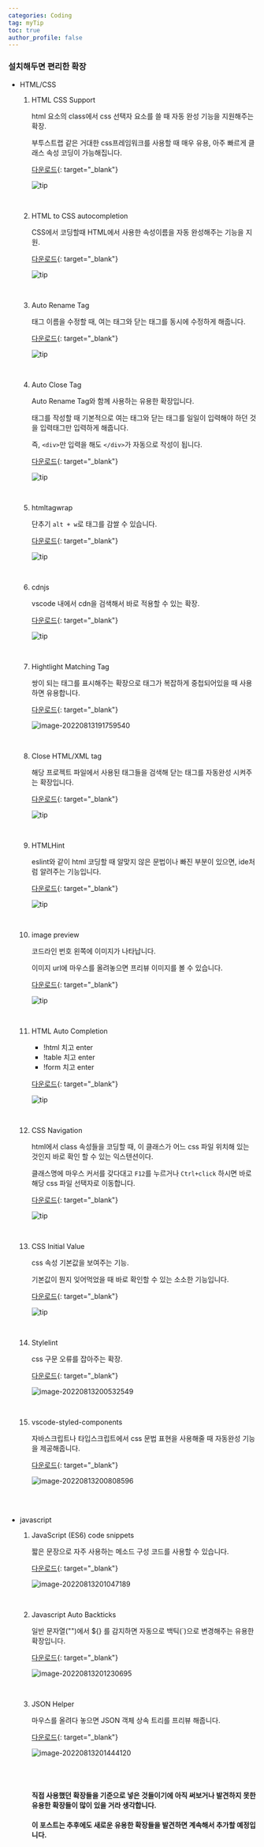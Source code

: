 ```yaml
---
categories: Coding
tag: myTip
toc: true
author_profile: false
---
```




<h3>설치해두면 편리한 확장</h3>

* HTML/CSS

  1. HTML CSS Support

     html 요소의 class에서 css 선택자 요소를 쓸 때 자동 완성 기능을 지원해주는 확장.<br>

     부투스트랩 같은 거대한 css프레임워크를 사용할 때 매우 유용, 아주 빠르게 클래스 속성 코딩이 가능해집니다.<br>

     [다운로드](https://marketplace.visualstudio.com/items?itemName=ecmel.vscode-html-css){: target="_blank"} <br>

     ![tip](../../images/2022-08-13-tip02/tip.png)

     <br>

  2. HTML to CSS autocompletion

     CSS에서 코딩할때 HTML에서 사용한 속성이름을 자동 완성해주는 기능을 지원.<br>

     [다운로드](https://marketplace.visualstudio.com/items?itemName=solnurkarim.html-to-css-autocompletion){: target="_blank"} <br>

     ![tip](../../images/2022-08-13-tip02/tip-16603852740512.png)

     <br>

  3. Auto Rename Tag

     태그 이름을 수정할 때, 여는 태그와 닫는 태그를 동시에 수정하게 해줍니다.<br>

     [다운로드](https://marketplace.visualstudio.com/items?itemName=formulahendry.auto-rename-tag){: target="_blank"} <br>

     ![tip](../../images/2022-08-13-tip02/tip-16603853762334.png)

     <br>

  4. Auto Close Tag

     Auto Rename Tag와 함께 사용하는 유용한 확장입니다.<br>

     태그를 작성할 때 기본적으로 여는 태그와 닫는 태그를 일일이 입력해야 하던 것을 입력태그만 입력하게 해줍니다.<br>

     즉, `<div>`만 입력을 해도 `</div>`가 자동으로 작성이 됩니다.<br>

     [다운로드](https://marketplace.visualstudio.com/items?itemName=formulahendry.auto-close-tag){: target="_blank"} <br>

     ![tip](../../images/2022-08-13-tip02/tip-16603855656016.png)

     <br>

  5. htmltagwrap

     단추기 `alt + w`로 태그를 감쌀 수 있습니다.<br>

     [다운로드](https://marketplace.visualstudio.com/items?itemName=bradgashler.htmltagwrap){: target="_blank"} <br>

     ![tip](../../images/2022-08-13-tip02/tip-16603856896128.png)

     <br>

  6. cdnjs

     vscode 내에서 cdn을 검색해서 바로 적용할 수 있는 확장.<br>

     [다운로드](https://marketplace.visualstudio.com/items?itemName=JakeWilson.vscode-cdnjs){: target="_blank"} <br>

     ![tip](../../images/2022-08-13-tip02/tip-166038578103510.png)

     <br>

  7. Hightlight Matching Tag

     쌍이 되는 태그를 표시해주는 확장으로 태그가 복잡하게 중첩되어있을 때 사용하면 유용합니다.<br>

     [다운로드](https://marketplace.visualstudio.com/items?itemName=vincaslt.highlight-matching-tag){: target="_blank"} <br>

     ![image-20220813191759540](../../images/2022-08-13-tip02/image-20220813191759540.png)

     <br>

  8. Close HTML/XML tag

     해당 프로젝트 파일에서 사용된 태그들을 검색해 닫는 태그를 자동완성 시켜주는 확장입니다.<br>

     [다운로드](https://marketplace.visualstudio.com/items?itemName=Compulim.compulim-vscode-closetag){: target="_blank"} <br>

     ![tip](../../images/2022-08-13-tip02/tip-166038642721912.png)

     <br>

  9. HTMLHint

     eslint와 같이 html 코딩할 때 알맞지 않은 문법이나 빠진 부분이 있으면, ide처럼 알려주는 기능입니다.<br>

     [다운로드](https://marketplace.visualstudio.com/items?itemName=mkaufman.HTMLHint){: target="_blank"} <br>

     ![tip](../../images/2022-08-13-tip02/tip-166038765359114.png)

     <br>

  10. image preview

      코드라인 번호 왼쪽에 이미지가 나타납니다.<br>

      이미지 url에 마우스를 올려놓으면 프리뷰 이미지를 볼 수 있습니다.<br>

      [다운로드](https://marketplace.visualstudio.com/items?itemName=kisstkondoros.vscode-gutter-preview){: target="_blank"} <br>

      ![tip](../../images/2022-08-13-tip02/tip-166038776506416.png)

      <br>

  11. HTML Auto Completion

      * !html 치고 enter
      * !table 치고 enter
      * !form 치고 enter

      [다운로드](https://marketplace.visualstudio.com/items?itemName=F4Bz3.htmlautocompletion){: target="_blank"} <br>

      ![tip](../../images/2022-08-13-tip02/tip-166038811163918.png)

      <br>

  12. CSS Navigation

      html에서 class 속성들을 코딩할 때, 이 클래스가 어느 css 파일 위치해 있는 것인지 바로 확인 할 수 있는 익스텐션이다.<br>

      클래스명에 마우스 커서를 갖다대고 `F12`를 누르거나 `Ctrl+click` 하시면 바로 해당 css 파일 선택자로 이동합니다.<br>

      [다운로드](https://marketplace.visualstudio.com/items?itemName=pucelle.vscode-css-navigation){: target="_blank"} <br>

      ![tip](../../images/2022-08-13-tip02/tip-166038833145420.png)

      <br>

  13. CSS Initial Value

      css 속성 기본값을 보여주는 기능. <br>

      기본값이 뭔지 잊어먹었을 때 바로 확인할 수 있는 소소한 기능입니다.<br>

      [다운로드](https://marketplace.visualstudio.com/items?itemName=dzhavat.css-initial-value){: target="_blank"} <br>

      ![tip](../../images/2022-08-13-tip02/tip-166038862289722.png)

      <br>

  14. Stylelint

      css 구문 오류를 잡아주는 확장.<br>

      [다운로드](https://marketplace.visualstudio.com/items?itemName=stylelint.vscode-stylelint){: target="_blank"} <br>

      ![image-20220813200532549](../../images/2022-08-13-tip02/image-20220813200532549.png)

      <br>

  15. vscode-styled-components

      자바스크립트나 타입스크립트에서 css 문법 표현을 사용해줄 때 자동완성 기능을 제공해줍니다.<br>

      [다운로드](https://marketplace.visualstudio.com/items?itemName=styled-components.vscode-styled-components){: target="_blank"} <br>

      ![image-20220813200808596](../../images/2022-08-13-tip02/image-20220813200808596.png)

      <br>

      <br>

* javascript

  1. JavaScript (ES6) code snippets

     짧은 문장으로 자주 사용하는 메소드 구성 코드를 사용할 수 있습니다.<br>

     [다운로드](https://marketplace.visualstudio.com/items?itemName=xabikos.JavaScriptSnippets){: target="_blank"} <br>

     ![image-20220813201047189](../../images/2022-08-13-tip02/image-20220813201047189.png)

     <br>

  2. Javascript Auto Backticks

     일반 문자열("")에서 ${} 를 감지하면 자동으로 백틱(`)으로 변경해주는 유용한 확장입니다.<br>

     [다운로드](https://marketplace.visualstudio.com/items?itemName=chamboug.js-auto-backticks){: target="_blank"} <br>

     ![image-20220813201230695](../../images/2022-08-13-tip02/image-20220813201230695.png)

     <br>

  3. JSON Helper

     마우스를 올려다 놓으면 JSON 객체 상속 트리를 프리뷰 해줍니다. <br>

     [다운로드](https://marketplace.visualstudio.com/items?itemName=zhoufeng.json-helper){: target="_blank"} <br>

     ![image-20220813201444120](../../images/2022-08-13-tip02/image-20220813201444120.png)

     <br><br>

     <h4>직접 사용했던 확장들을 기준으로 넣은 것들이기에 아직 써보거나 발견하지 못한 유용한 확장들이 많이 있을 거라 생각합니다.</h4>

     <h4>이 포스트는 추후에도 새로운 유용한 확장들을 발견하면 계속해서 추가할 예정입니다.</h4>

  

  

  

​	